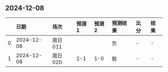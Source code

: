 

## 2024-12-08

|    | 日期       | 场次    | 预测1   | 预测2   | 预测结果   | 比分   | 结果   |
|---:|:-----------|:--------|:--------|:--------|:-----------|:-------|:-------|
|  0 | 2024-12-08 | 周日011 |         |         | 负         | -      | -      |
|  1 | 2024-12-08 | 周日020 | 2-1     | 1-0     | 胜         | -      | -      |

